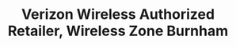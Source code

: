 ---
title: "Verizon Wireless Authorized Retailer, Wireless Zone Burnham"
url: /burnham/verizon-wireless-authorized-retailer-wireless-zone-burnham/
shop: mobile phone
---